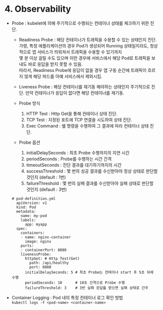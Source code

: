 # 4. Observability  
- Probe : kubelet에 의해 주기적으로 수행되는 컨테이너 상태를 체크하기 위한 진단.  
  - Readiness Probe : 해당 컨테이너가 트래픽을 수용할 수 있는 상태인지 진단.  
    가령, 특정 애플리케이션의 경우 Pod가 생성되어 Running 상태일지라도, 정상적으로 앱 서비스가 띄워져서 트래픽을 수용할 수 있기까지  
    몇 분 이상 걸릴 수도 있으며 이런 경우에 서비스에서 해당 Pod로 트래픽을 보내도 바로 응답을 받지 못할 수 있음.  
    따라서, Readiness Probe에 응답이 없을 경우 앱 구동 순간에 트래픽이 흐르지 않게 해당 파드를 아예 서비스에서 제외시킴.  
  - Liveness Probe : 해당 컨테이너를 재기동 해야하는 상태인지 주기적으로 진단. 만약 컨테이너가 응답이 없다면 해당 컨테이너를 재기동.  

  - Probe 방식  
    1) HTTP Test : Http Get을 통해 컨테이너 상태 진단.  
    2) TCP Test : 지정된 포트에 TCP 연결을 시도하여 상태 진단.  
    3) Exec Command : 쉘 명령을 수행하여 그 결과에 따라 컨테이너 상태 진단.  

  - Probe 옵션  
    1) initialDelaySeconds : 최초 Probe 수행까지의 지연 시간  
    2) periodSeconds : Probe를 수행하는 시간 간격  
    3) timeoutSeconds : 진단 결과를 대기하기까지의 시간  
    4) successThreshold : 몇 번의 성공 결과를 수신받아야 정상 상태로 판단할 것인지 (default : 1번)  
    5) failureThreshold : 몇 번의 실패 결과를 수신받아야 실패 상태로 판단할 것인지 (default : 3번)  
  
  ```
  # pod-definition.yml
    apiVersion: v1
    kind: Pod
    metadata:
      name: my-pod
      labels:
        app: myapp
    spec:
      containers:
      - name: nginx-container
        image: nginx
      ports:
      - containerPort: 8080
      livenessProbe:
        httpGet: # Http Test(Get)
          path: /api/healthy
          port: 8080
        initialDelaySeconds: 5 # 최초 Probe는 컨테이너 start 후 5초 뒤에 수행
        periodSeconds: 10      # 10초 간격으로 Probe 수행
        failureThreshold: 3    # 3번 실패 응답읇 받으면 실패 상태로 간주
  ```  

- Container Logging : Pod 내의 특정 컨테이너 로그 확인 방법  
`kubectl logs -f <pod-name> <container-name>`

